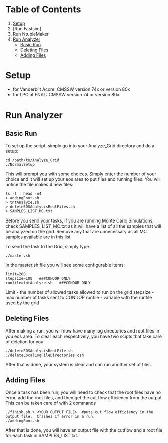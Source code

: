 # Table of Contents
1. [Setup](#setup)
2. [Run Fastsim]
3. Run NtupleMaker
4. [Run Analyzer](#run-analyzer)
   - [Basic Run](#basic-run)
   - [Deleting Files](#deleting-files)
   - [Adding Files](#adding-files)

# Setup

- for Vanderbilt Accre: CMSSW version 74x or version 80x
- for LPC at FNAL: CMSSW version 74 or version 80x

# Run Analyzer

## Basic Run

To set up the script, simply go into your Analyze_Grid directory and do a setup:
```
cd /path/to/Analyze_Grid
./NormalSetup
```
This will prompt you with some choices.  Simply enter the number of your choice and it will set up your eos area to put files and running files.  You will notice the file makes 4 new files:
```
ls -t | head -n4
> addingRoot.sh
> tntAnalyze.sh
> deleteEOSAnalysisRootFiles.sh
> SAMPLES_LIST_MC.txt
```
Before you send your tasks, if you are running Monte Carlo Simulations, check SAMPLES_LIST_MC.txt as it will have a list of all the samples that will be analyzed on the gird.  Remove any that are unnecessary as all MC samples available are in this list

To send the task to the Grid, simply type
```
./master.sh
```
In the master.sh file you will see some configurable items:
```
limit=200 
stepsize=100   ###CONDOR ONLY
runfile=tntAnalyze.sh   ###CONDOR ONLY
```
Limit    - the number of allowed tasks allowed to run on the grid
stepsize - max number of tasks sent to CONDOR
runfile  - variable with the runfile used by the grid

## Deleting Files

After making a run, you will now have many log directories and root files in you eos area.  To clear each respectively, you have two scipts that take care of deletion for you:
```
./deleteEOSAnalysisRootFile.sh
./deleteLocalLogFileDirectories.csh
```
After that is done, your system is clear and can run another set of files.

## Adding Files
Once a task has been run, you will need to check that the root files have no error, add the root files, and then get the cut flow efficiency from the output.  This can be taken care of with 2 commands
```
./finish.sh > <YOUR OUTPUT FILE>  #puts cut flow efficiency in the output file.  Crashes if error in a run.
./addingRoot.sh
```
After that is done, you will have an output file with the cutflow and a root file for each task in SAMPLES_LIST.txt.
